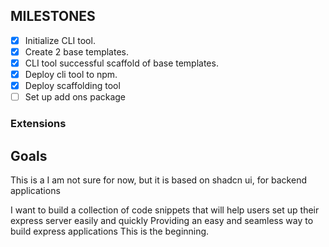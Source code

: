 
## MILESTONES
- [x] Initialize CLI tool.
- [x] Create 2 base templates.
- [x] CLI tool successful scaffold of base templates.
- [x] Deploy cli tool to npm.
- [x] Deploy scaffolding tool
- [ ] Set up add ons package

### Extensions



## Goals

This is a I am not sure for now, but it is based on shadcn ui, for backend applications

I want to build a collection of code snippets that will help users set up their express server easily and quickly
Providing an easy and seamless way to build express applications
This is the beginning.